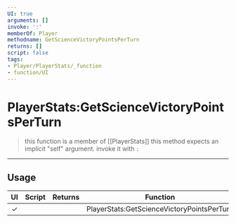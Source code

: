 ```yaml
---
UI: true
arguments: []
invoke: ':'
memberOf: Player
methodname: GetScienceVictoryPointsPerTurn
returns: []
script: false
tags:
- Player/PlayerStats/_function
- function/UI
---
```

# PlayerStats:GetScienceVictoryPointsPerTurn
> this function is a member of [[PlayerStats]]
> this method expects an implicit "self" argument. invoke it with `:`
-----
## Usage
|  UI | Script | Returns | Function | Arguments |
|:---:|:------:|-------:|:--------:|:---------|
|✓| ||PlayerStats:GetScienceVictoryPointsPerTurn||
